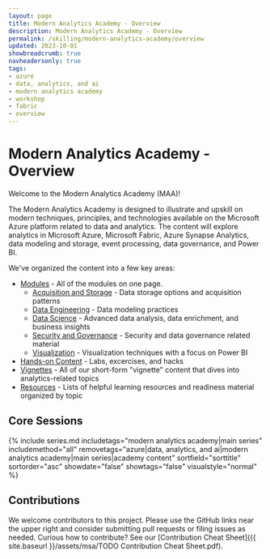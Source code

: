 ```yaml
---
layout: page
title: Modern Analytics Academy - Overview
description: Modern Analytics Academy - Overview
permalink: /skilling/modern-analytics-academy/overview
updated: 2023-10-01
showbreadcrumb: true
navheadersonly: true
tags:
- azure
- data, analytics, and ai
- modern analytics academy
- workshop
- fabric
- overview
---
```


# Modern Analytics Academy - Overview

Welcome to the Modern Analytics Academy (MAA)! 

The Modern Analytics Academy is designed to illustrate and upskill on modern techniques, principles, and technologies available on the Microsoft Azure platform related to data and analytics. The content will explore analytics in Microsoft Azure, Microsoft Fabric, Azure Synapse Analytics, data modeling and storage, event processing, data governance, and Power BI. 

We've organized the content into a few key areas:

* [Modules](/PartnerResources/skilling/modern-analytics-academy/modules) - All of the modules on one page.
  * [Acquisition and Storage](/PartnerResources/skilling/modern-analytics-academy/modules/acquisition) - Data storage options and acquisition patterns
  * [Data Engineering](/PartnerResources/skilling/modern-analytics-academy/modules/engineering) - Data modeling practices
  * [Data Science](/PartnerResources/skilling/modern-analytics-academy/modules/datascience) - Advanced data analysis, data enrichment, and business insights
  * [Security and Governance](/PartnerResources/skilling/modern-analytics-academy/modules/governance) - Security and data governance related material
  * [Visualization](/PartnerResources/skilling/modern-analytics-academy/modules/visualization) - Visualization techniques with a focus on Power BI
* [Hands-on Content](/PartnerResources/skilling/modern-analytics-academy/hands-on) - Labs, excercises, and hacks
* [Vignettes](/PartnerResources/skilling/modern-analytics-academy/vignettes) - All of our short-form "vignette" content that dives into analytics-related topics
* [Resources](/PartnerResources/skilling/modern-analytics-academy/resources) - Lists of helpful learning resources and readiness material organized by topic

## Core Sessions

{% include series.md 
    includetags="modern analytics academy|main series" includemethod="all" 
    removetags="azure|data, analytics, and ai|modern analytics academy|main series|academy content" 
    sortfield="sorttitle" sortorder="asc" showdate="false" showtags="false"
    visualstyle="normal"
%}

## Contributions

We welcome contributors to this project. Please use the GitHub links near the upper right and consider submitting pull requests or filing issues as needed. Curious how to contribute? See our [Contribution Cheat Sheet]({{ site.baseurl }}/assets/msa/TODO Contribution Cheat Sheet.pdf).